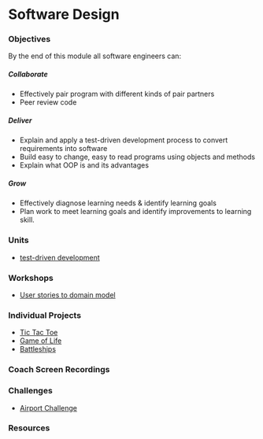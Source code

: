 # Software Design

### Objectives
By the end of this module all software engineers can:

##### Collaborate
  - Effectively pair program with different kinds of pair partners
  - Peer review code

##### Deliver
  - Explain and apply a test-driven development process to convert requirements into software
  - Build easy to change, easy to read programs using objects and methods
  - Explain what OOP is and its advantages

##### Grow
  - Effectively diagnose learning needs & identify learning goals
  - Plan work to meet learning goals and identify improvements to learning skill.

### Units

- [test-driven development](./units/tdd)

### Workshops

- [User stories to domain model](./workshops/user-stories-to-domain-model.md)

### Individual Projects
- [Tic Tac Toe](./projects/tic-tac-toe.md)
- [Game of Life](./projects/game-of-life.md)
- [Battleships](./projects/battleships.md)

### Coach Screen Recordings

### Challenges
- [Airport Challenge](https://github.com/digital-futures-academy/airport-challenge)

### Resources
